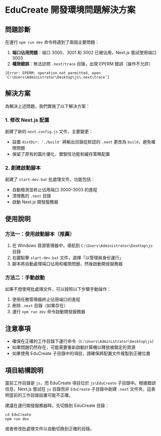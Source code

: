 # EduCreate 開發環境問題解決方案

## 問題診斷

在運行 `npm run dev` 命令時遇到了兩個主要問題：

1. **端口佔用問題**：端口 3000、3001 和 3002 已被佔用，Next.js 嘗試使用端口 3003
2. **權限錯誤**：無法訪問 `.next/trace` 目錄，出現 EPERM 錯誤（操作不允許）

```
[Error: EPERM: operation not permitted, open 'C:\Users\Administrator\Desktop\js\.next\trace']
```

## 解決方案

為解決上述問題，我們實施了以下解決方案：

### 1. 修改 Next.js 配置

創建了新的 `next.config.js` 文件，主要變更：

- 設置 `distDir: './build'` 將輸出目錄從默認的 `.next` 更改為 `build`，避免權限問題
- 保留了原有的圖片優化、實驗性功能和緩存策略配置

### 2. 創建啟動腳本

創建了 `start-dev.bat` 批處理文件，功能包括：

- 自動檢測並終止佔用端口 3000-3003 的進程
- 清理舊的 `.next` 目錄
- 啟動 Next.js 開發服務器

## 使用說明

### 方法一：使用啟動腳本（推薦）

1. 在 Windows 資源管理器中，導航到 `C:\Users\Administrator\Desktop\js` 目錄
2. 右鍵點擊 `start-dev.bat` 文件，選擇「以管理員身份運行」
3. 腳本將自動處理端口佔用和權限問題，然後啟動開發服務器

### 方法二：手動啟動

如果不想使用批處理文件，可以按照以下步驟手動操作：

1. 使用任務管理器終止佔用端口的進程
2. 刪除 `.next` 目錄（如果存在）
3. 運行 `npm run dev` 命令啟動開發服務器

## 注意事項

- 確保在正確的工作目錄下運行命令（`C:\Users\Administrator\Desktop\js`）
- 如果問題仍然存在，可能需要重新啟動計算機以釋放被鎖定的資源
- 如果使用 EduCreate 子目錄中的項目，請確保將配置文件複製到正確位置

## 項目結構說明

當前工作目錄是 `js`，而 EduCreate 項目位於 `js\EduCreate` 子目錄中。根據錯誤信息，Next.js 嘗試在 `js` 目錄而非 `EduCreate` 子目錄中創建 `.next` 文件夾，這表明當前的工作目錄設置可能不正確。

建議在運行開發服務器時，先切換到 EduCreate 目錄：

```
cd EduCreate
npm run dev
```

或者修改批處理文件以自動切換到正確的目錄。